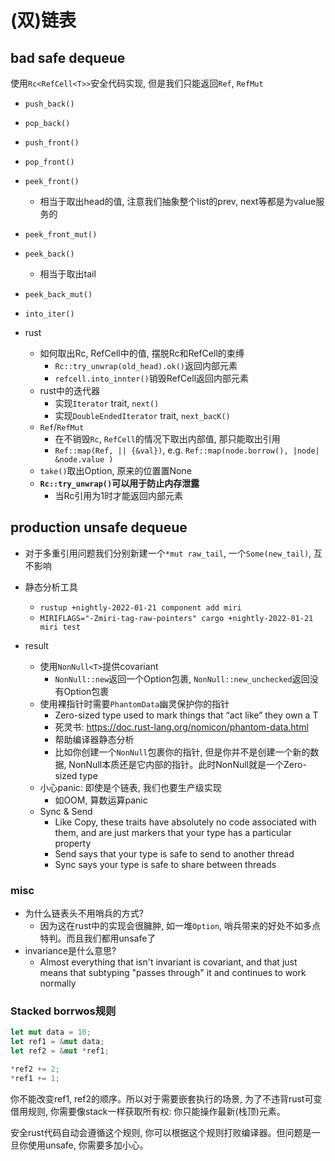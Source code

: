 # (双)链表


## bad safe dequeue

使用`Rc<RefCell<T>>`安全代码实现, 但是我们只能返回`Ref`, `RefMut`

- `push_back()`
- `pop_back()`
- `push_front()`
- `pop_front()`
- `peek_front()`
	* 相当于取出head的值, 注意我们抽象整个list的prev, next等都是为value服务的
- `peek_front_mut()`
- `peek_back()`
	* 相当于取出tail
- `peek_back_mut()`
- `into_iter()`



- rust
	* 如何取出Rc, RefCell中的值, 摆脱Rc和RefCell的束缚
		+ `Rc::try_unwrap(old_head).ok()`返回内部元素
		+ `refcell.into_innter()`销毁RefCell返回内部元素
	* rust中的迭代器
		+ 实现`Iterator` trait, `next()`
		+ 实现`DoubleEndedIterator` trait, `next_bacK()`
	* `Ref`/`RefMut`
		+ 在不销毁`Rc`, `RefCell`的情况下取出内部值, 那只能取出引用
		+ `Ref::map(Ref, || {&val})`, e.g. `Ref::map(node.borrow(), |node| &node.value )`
	* `take()`取出Option, 原来的位置置None
	* **`Rc::try_unwrap()`可以用于防止内存泄露**
		+ 当Rc引用为1时才能返回内部元素


## production unsafe dequeue

- 对于多重引用问题我们分别新建一个`*mut raw_tail`, 一个`Some(new_tail)`, 互不影响

- 静态分析工具
    * `rustup +nightly-2022-01-21 component add miri`
    * `MIRIFLAGS="-Zmiri-tag-raw-pointers" cargo +nightly-2022-01-21 miri test`

- result
    * 使用`NonNull<T>`提供covariant
        + `NonNull::new`返回一个Option包裹, `NonNull::new_unchecked`返回没有Option包裹
    * 使用裸指针时需要`PhantomData`幽灵保护你的指针
        + Zero-sized type used to mark things that “act like” they own a T
        + 死灵书: https://doc.rust-lang.org/nomicon/phantom-data.html
        + 帮助编译器静态分析
        + 比如你创建一个`NonNull`包裹你的指针, 但是你并不是创建一个新的数据, NonNull本质还是它内部的指针。此时NonNull就是一个Zero-sized type
    * 小心panic: 即使是个链表, 我们也要生产级实现
        + 如OOM, 算数运算panic
    * Sync & Send
        + Like Copy, these traits have absolutely no code associated with them, and are just markers that your type has a particular property
        + Send says that your type is safe to send to another thread
        + Sync says your type is safe to share between threads


### misc

- 为什么链表头不用哨兵的方式?
    * 因为这在rust中的实现会很臃肿, 如一堆`Option`, 哨兵带来的好处不如多点特判。而且我们都用unsafe了
- invariance是什么意思?
    * Almost everything that isn't invariant is covariant, and that just means that subtyping "passes through" it and continues to work normally


### Stacked borrwos规则

```rust
let mut data = 10;
let ref1 = &mut data;
let ref2 = &mut *ref1;

*ref2 += 2;
*ref1 += 1;
```

你不能改变ref1, ref2的顺序。所以对于需要嵌套执行的场景, 为了不违背rust可变借用规则, 你需要像stack一样获取所有权: 你只能操作最新(栈顶)元素。

安全rust代码自动会遵循这个规则, 你可以根据这个规则打败编译器。但问题是一旦你使用unsafe, 你需要多加小心。


